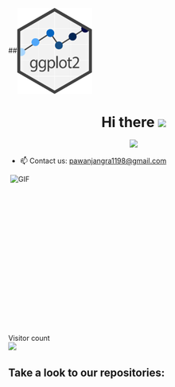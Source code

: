 ##[<img src="https://raw.githubusercontent.com/rstudio/hex-stickers/master/PNG/ggplot2.png" align="center" width="150">](https://ggplot2.tidyverse.org/)
<h1 align="center"> Hi there  <img src="https://media.giphy.com/media/hvRJCLFzcasrR4ia7z/giphy.gif" width="25px"></h1>

<p align="center">
      <a href="https://twitter.com/pawanjangra1198" alt="Twitter Badgee">
        <img src="https://img.shields.io/badge/Twitter-1DA1F2?style=for-the-badge&logo=twitter&logoColor=white" /></a>
      </p>

- 📫 Contact us: pawanjangra1198@gmail.com

<img alt="GIF" src="https://github.com/abhisheknaiidu/abhisheknaiidu/raw/master/code.gif?raw=true" style="max-width:100%;" width="500" height="320" align="right">
<p align="left"> 
  Visitor count <br />
  <img src="https://profile-counter.glitch.me/pawan1198/count.svg" />
</p>

## Take a look to our repositories:

<!--
**R-CoderDotCom/R-CoderDotCom** is a ✨ _special_ ✨ repository because its `README.md` (this file) appears on your GitHub profile.


Here are some ideas to get you started:

- 🔭 I’m currently working on ...
- 🌱 I’m currently learning ...
- 👯 I’m looking to collaborate on ...
- 🤔 I’m looking for help with ...
- 💬 Ask me about ...
- 📫 How to reach me: 
- 😄 Pronouns: ...
- ⚡ Fun fact: ...
-->
